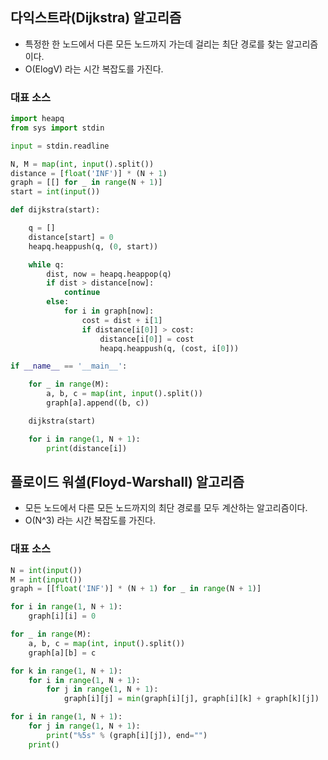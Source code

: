 ## 다익스트라(Dijkstra) 알고리즘

- 특정한 한 노드에서 다른 모든 노드까지 가는데 걸리는 최단 경로를 찾는 알고리즘이다.
- O(ElogV) 라는 시간 복잡도를 가진다.

### 대표 소스

``` python
import heapq
from sys import stdin

input = stdin.readline

N, M = map(int, input().split())
distance = [float('INF')] * (N + 1)
graph = [[] for _ in range(N + 1)]
start = int(input())

def dijkstra(start):

    q = []
    distance[start] = 0
    heapq.heappush(q, (0, start))

    while q:
        dist, now = heapq.heappop(q)
        if dist > distance[now]:
            continue
        else:
            for i in graph[now]:
                cost = dist + i[1]
                if distance[i[0]] > cost:
                    distance[i[0]] = cost
                    heapq.heappush(q, (cost, i[0]))

if __name__ == '__main__':

    for _ in range(M):
        a, b, c = map(int, input().split())
        graph[a].append((b, c))

    dijkstra(start)

    for i in range(1, N + 1):
        print(distance[i])
```

## 플로이드 워셜(Floyd-Warshall) 알고리즘

- 모든 노드에서 다른 모든 노드까지의 최단 경로를 모두 계산하는 알고리즘이다.
- O(N^3) 라는 시간 복잡도를 가진다.

### 대표 소스

``` python
N = int(input())
M = int(input())
graph = [[float('INF')] * (N + 1) for _ in range(N + 1)]

for i in range(1, N + 1):
    graph[i][i] = 0

for _ in range(M):
    a, b, c = map(int, input().split())
    graph[a][b] = c

for k in range(1, N + 1):
    for i in range(1, N + 1):
        for j in range(1, N + 1):
            graph[i][j] = min(graph[i][j], graph[i][k] + graph[k][j])

for i in range(1, N + 1):
    for j in range(1, N + 1):
        print("%5s" % (graph[i][j]), end="")
    print()
```

